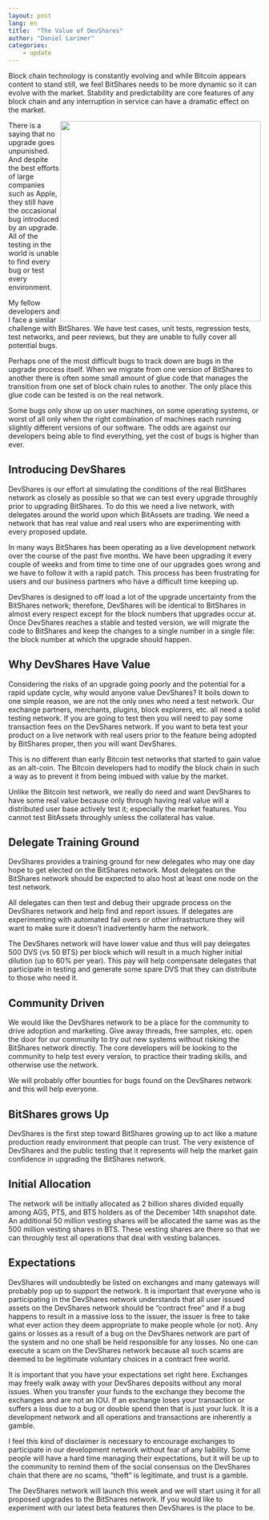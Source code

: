 ```yaml
---
layout: post
lang: en
title:  "The Value of DevShares"
author: "Daniel Larimer"
categories: 
    - update
---
```

Block chain technology is constantly evolving and while Bitcoin appears content to stand still, we feel BitShares needs to be more dynamic so it can evolve with the market.   Stability and predictability are core features of any block chain and any interruption in service can have a dramatic effect on the market.

<!--more-->

<img style="float: right" src="/media/upgrade_comic.png" width="400px">

There is a saying that no upgrade goes unpunished.  And despite the best efforts of large companies such as Apple, they still have the occasional bug introduced by an upgrade.  All of the testing in the world is unable to find every bug or test every environment.

My fellow developers and I face a similar challenge with BitShares.   We have test cases, unit tests, regression tests, test networks, and peer reviews, but they are unable to fully cover all potential bugs.    

Perhaps one of the most difficult bugs to track down are bugs in the upgrade process itself.  When we migrate from one version of BitShares to another there is often some small amount of glue code that manages the transition from one set of block chain rules to another.   The only place this glue code can be tested is on the real network.    

Some bugs only show up on user machines, on some operating systems, or worst of all only when the right combination of machines each running slightly different versions of our software.  The odds are against our developers being able to find everything, yet the cost of bugs is higher than ever.

## Introducing DevShares

DevShares is our effort at simulating the conditions of the real BitShares network as closely as possible so that we can test every upgrade throughly prior to upgrading BitShares.  To do this we need a live network, with delegates around the world upon which BitAssets are trading.  We need a network that has real value and real users who are experimenting with every proposed update.

In many ways BitShares has been operating as a live development network over the course of the past five months.  We have been upgrading it every couple of weeks and from time to time one of our upgrades goes wrong and we have to follow it with a rapid patch.  This process has been frustrating for users and our business partners who have a difficult time keeping up.

DevShares is designed to off load a lot of the upgrade uncertainty from the BitShares network; therefore, DevShares will be identical to BitShares in almost every respect except for the block numbers that upgrades occur at.    Once DevShares reaches a stable and tested version, we will migrate the code to BitShares and keep the changes to a single number in a single file: the block number at which the upgrade should happen.

## Why DevShares Have Value

Considering the risks of an upgrade going poorly and the potential for a rapid update cycle, why would anyone value DevShares?   It boils down to one simple reason, we are not the only ones who need a test network.  Our exchange partners, merchants, plugins, block explorers, etc. all need a solid testing network.   If you are going to test then you will need to pay some transaction fees on the DevShares network.    If you want to beta test your product on a live network with real users prior to the feature being adopted by BitShares proper, then you will want DevShares.    

This is no different than early Bitcoin test networks that started to gain value as an alt-coin.  The Bitcoin developers had to modify the block chain in such a way as to prevent it from being imbued with value by the market.     

Unlike the Bitcoin test network, we really do need and want DevShares to have some real value because only through having real value will a distributed user base actively test it; especially the market features.   You cannot test BitAssets throughly unless the collateral has value.

## Delegate Training Ground
DevShares provides a training ground for new delegates who may one day hope to get elected on the BitShares network.   Most delegates on the BitShares network should be expected to also host at least one node on the test network.  

All delegates can then test and debug their upgrade process on the DevShares network and help find and report issues.   If delegates are experimenting with automated fail overs or other infrastructure they will want to make sure it doesn’t inadvertently harm the network.

The DevShares network will have lower value and thus will pay delegates 500 DVS (vs 50 BTS) per block which will result in a much higher initial dilution (up to 60% per year).  This pay will help compensate delegates that participate in testing and generate some spare DVS that they can distribute to those who need it.

## Community Driven
We would like the DevShares network to be a place for the community to drive adoption and marketing.   Give away threads, free samples, etc. open the door for our community to try out new systems without risking the BitShares network directly.    The core developers will be looking to the community to help test every version, to practice their trading skills, and otherwise use the network.    

We will probably offer bounties for bugs found on the DevShares network and this will help everyone.    

## BitShares grows Up

DevShares is the first step toward BitShares growing up to act like a mature production ready environment that people can trust.   The very existence of DevShares and the public testing that it represents will help the market gain confidence in upgrading the BitShares network.  

## Initial Allocation 

The network will be initially allocated as 2 billion shares divided equally among AGS, PTS, and BTS holders as of the December 14th snapshot date.   An additional 50 million vesting shares will be allocated the same was as the 500 million vesting shares in BTS.   These vesting shares are there so that we can throughly test all operations that deal with vesting balances.

## Expectations 

DevShares will undoubtedly be listed on exchanges and many gateways will probably pop up to support the network.  It is important that everyone who is participating in the DevShares network understands that all user issued assets on the DevShares network should be “contract free” and if a bug happens to result in a massive loss to the issuer, the issuer is free to take what ever action they deem appropriate to make people whole (or not).   Any gains or losses as a result of a bug on the DevShares network are part of the system and no one shall be held responsible for any losses.  No one can execute a scam on the DevShares network because all such scams are deemed to be legitimate voluntary choices in a contract free world.   

It is important that you have your expectations set right here.  Exchanges may freely walk away with your DevShares deposits without any moral issues.  When you transfer your funds to the exchange they become the exchanges and are not an IOU.   If an exchange loses your transaction or suffers a loss due to a bug or double spend then that is just your luck.  It is a development network and all operations and transactions are inherently a gamble.

I feel this kind of disclaimer is necessary to encourage exchanges to participate in our development network without fear of any liability.   Some people will have a hard time managing their expectations, but it will be up to the community to remind them of the social consensus on the DevShares chain that there are no scams, “theft” is legitimate, and trust is a gamble.   

The DevShares network will launch this week and we will start using it for all proposed upgrades to the BitShares network.   If you would like to experiment with our latest beta features then DevShares is the place to be. 



